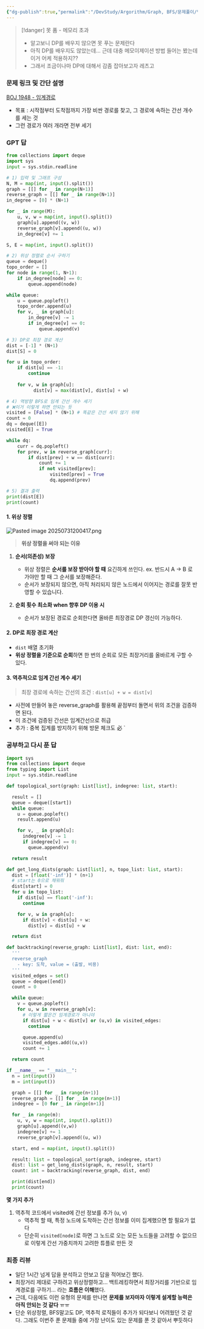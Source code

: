 ```yaml
---
{"dg-publish":true,"permalink":"/DevStudy/Argorithm/Graph, BFS/문제풀이/백준 1948 - 임계경로/","noteIcon":"","created":"2025-07-30T23:20:00.772+09:00","updated":"2025-08-01T01:11:02.438+09:00"}
---
```




>[!danger] 못 품 - 메모리 초과
>- 알고보니 DP를 배우지 않으면 못 푸는 문제란다
>- 아직 DP를 배우지도 않았는데... 근데 대충 메모이제이션 방법 들어는 봤는데 이거 어케 적용하지??
>- 그래서 조금이나마 DP에 대해서 감좀 잡아보고자 레츠고 


### 문제 링크 및 간단 설명 


[BOJ 1948 - 임계경로](https://www.acmicpc.net/problem/1948)

- 목표 : 시작점부터 도착점까지 가장 비싼 경로를 찾고, 그 경로에 속하는 간선 개수를 세는 것 
- 그런 경로가 여러 개라면 전부 세기 

### GPT 답 
```python
from collections import deque
import sys
input = sys.stdin.readline

# 1) 입력 및 그래프 구성
N, M = map(int, input().split())
graph = [[] for _ in range(N+1)]
reverse_graph = [[] for _ in range(N+1)]
in_degree = [0] * (N+1)

for _ in range(M):
    u, v, w = map(int, input().split())
    graph[u].append((v, w))
    reverse_graph[v].append((u, w))
    in_degree[v] += 1

S, E = map(int, input().split())

# 2) 위상 정렬로 순서 구하기
queue = deque()
topo_order = []
for node in range(1, N+1):
    if in_degree[node] == 0:
        queue.append(node)

while queue:
    u = queue.popleft()
    topo_order.append(u)
    for v, _ in graph[u]:
        in_degree[v] -= 1
        if in_degree[v] == 0:
            queue.append(v)

# 3) DP로 최장 경로 계산
dist = [-1] * (N+1)
dist[S] = 0

for u in topo_order:
    if dist[u] == -1:
        continue
        
    for v, w in graph[u]:
		  dist[v] = max(dist[v], dist[u] + w)

# 4) 역방향 BFS로 임계 간선 개수 세기
# ❌이거 이렇게 하면 안되는 듯
visited = [False] * (N+1) # 똑같은 간선 세지 않기 위해 
count = 0
dq = deque([E])
visited[E] = True

while dq:
    curr = dq.popleft()
    for prev, w in reverse_graph[curr]:
        if dist[prev] + w == dist[curr]:
            count += 1
            if not visited[prev]:
                visited[prev] = True
                dq.append(prev)

# 5) 결과 출력
print(dist[E])
print(count)
```

#### 1. 위상 정렬 
![Pasted image 20250731200417.png](/img/user/supporter/image/Pasted%20image%2020250731200417.png)
> **위상 정렬을 써야 되는 이유** 
1. **순서(의존성) 보장** 
	- 위상 정렬은 **순서를 보장 받아야 할 때** 요긴하게 쓰인다. ex. 반드시 A -> B 로 가야만 할 때 그 순서를 보장해준다. 
	- 순서가 보장되지 않으면, 아직 처리되지 않은 노드에서 이어지는 경로를 잘못 반영할 수 있습니다.

2. **순회 횟수 최소화 when 향후 DP 이용 시**
	- 순서가 보장된 경로로 순회한다면 올바른 최장경로 DP 갱신이 가능하다.

#### 2. DP로 최장 경로 계산 

- `dist` 배열 초기화 
- **위상 정렬을 기준으로 순회**하면 한 번의 순회로 모든 최장거리를 올바르게 구할 수 있다.

#### 3. 역추적으로 임계 간선 계수 세기 

>최장 경로에 속하는 간선의 조건 : `dist[u] + w = dist[v]`
- 사전에 만들어 놓은 reverse_graph를 활용해 끝점부터 돌면서 위의 조건을 검증하면 된다.
- 이 조건에 검증된 간선은 임계간선으로 취급 
- 추가 : 중복 집계를 방지하기 위해 방문 체크도 必
`
### 공부하고 다시 푼 답

```python
import sys
from collections import deque
from typing import List
input = sys.stdin.readline

def topological_sort(graph: List[list], indegree: list, start):

  result = []  
  queue = deque([start])
  while queue:
    u = queue.popleft()
    result.append(u)

    for v, _ in graph[u]:
      indegree[v] -= 1
      if indegree[v] == 0:
        queue.append(v)

  return result  

def get_long_dists(graph: List[list], n, topo_list: list, start):
  dist = [float('-inf')] * (n+1)
  # start는 0으로 채워줘
  dist[start] = 0
  for u in topo_list:
    if dist[u] == float('-inf'):
      continue

    for v, w in graph[u]:
      if dist[v] < dist[u] + w:
        dist[v] = dist[u] + w

  return dist

def backtracking(reverse_graph: List[list], dist: list, end):
  '''
  reverse_graph
    - key: 도착, value = (출발, 비용)
  '''
  visited_edges = set()
  queue = deque([end])
  count = 0

  while queue:
    v = queue.popleft()
    for u, w in reverse_graph[v]:
      # 이렇게 짧은건 임계경로가 아니야
      if dist[u] + w < dist[v] or (u,v) in visited_edges:
        continue

      queue.append(u)
      visited_edges.add((u,v))
      count += 1

  return count

if __name__ == "__main__":
  n = int(input())
  m = int(input())

  graph = [[] for _ in range(n+1)]
  reverse_graph = [[] for _ in range(n+1)]
  indegree = [0 for _ in range(n+1)]

  for _ in range(m):
    u, v, w = map(int, input().split())
    graph[u].append((v,w))
    indegree[v] += 1
    reverse_graph[v].append((u, w))

  start, end = map(int, input().split())

  result: list = topological_sort(graph, indegree, start)
  dist: list = get_long_dists(graph, n, result, start)
  count: int = backtracking(reverse_graph, dist, end)

  print(dist[end])
  print(count)
```

**몇 가지 추가**
1. 역추적 코드에서 visited에 간선 정보를 추가 (u, v)
	- 역추적 할 때, 특정 노드에 도착하는 간선 정보를 이미 집계했으면 할 필요가 없다
	- 단순히 `visited[node]`로 하면 그 노드로 오는 모든 노드들을 고려할 수 없으므로 이렇게 간선 가중치까지 고려한 튜플로 만든 것 


### 최종 리뷰 

- 일단 1시간 넘게 답을 분석하고 안보고 답을 적어보긴 했다.
- 최장거리 제대로 구하려고 위상정렬하고... 백트레킹하면서 최장거리를 기반으로 임계경로를 구하기... 라는 **흐름은 이해**했다.
- 근데, 다음에도 이런 유형의 문제를 만나면 **문제를 보자마자 이렇게 설계할 능력은 아직 안되는 것 같다** ㅠㅠ 
- 단순 위상정렬, BFS말고도 DP, 역추적 로직들이 추가가 되다보니 어려웠던 것 같다. 그래도 이번주 푼 문제들 중에 가장 난이도 있는 문제를 푼 것 같아서 뿌듯하다 

